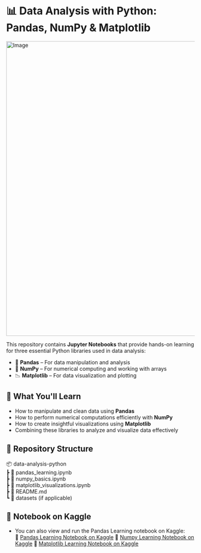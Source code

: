 # 📊 Data Analysis with Python: Pandas, NumPy & Matplotlib  

<img width="787" alt="Image" src="https://github.com/user-attachments/assets/1b998743-4ff0-445b-ab80-3b0ef2a862be" />


This repository contains **Jupyter Notebooks** that provide hands-on learning for three essential Python libraries used in data analysis:  

- 🐼 **Pandas** – For data manipulation and analysis  
- 🔢 **NumPy** – For numerical computing and working with arrays  
- 📉 **Matplotlib** – For data visualization and plotting  

## 📌 What You'll Learn  
- How to manipulate and clean data using **Pandas**  
- How to perform numerical computations efficiently with **NumPy**  
- How to create insightful visualizations using **Matplotlib**  
- Combining these libraries to analyze and visualize data effectively  

## 📂 Repository Structure

📦 data-analysis-python  
 ┣ 📜 pandas_learning.ipynb  
 ┣ 📜 numpy_basics.ipynb  
 ┣ 📜 matplotlib_visualizations.ipynb  
 ┣ 📜 README.md  
 ┗ 📂 datasets (if applicable)  


## 📌 Notebook on Kaggle  
- You can also view and run the Pandas Learning notebook on Kaggle:  
🔗 [Pandas Learning Notebook on Kaggle](https://www.kaggle.com/code/abdallahprogrammer/pandas-learning)
🔗 [Numpy Learning Notebook on Kaggle](https://www.kaggle.com/code/abdallahprogrammer/numpy-learning)
🔗 [Matplotlib Learning Notebook on Kaggle](https://www.kaggle.com/code/abdallahprogrammer/numpy-learning)
